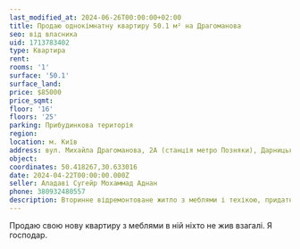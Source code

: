 ```yaml
---
last_modified_at: 2024-06-26T00:00:00+02:00
title: Продаю однокімнатну квартиру 50.1 м² на Драгоманова
seo: від власника
uid: 1713783402
type: Квартира
rent:
rooms: '1'
surface: '50.1'
surface_land:
price: $85000
price_sqmt:
floor: '16'
floors: '25'
parking: Прибудинкова територія
region:
location: м. Київ
address: вул. Михайла Драгоманова, 2А (станція метро Позняки), Дарницький район
object:
coordinates: 50.418267,30.633016
date: 2024-04-22T00:00:00.000Z
seller: Аладаві Сугейр Мохаммад Аднан
phone: 380932480557
description: Вторинне відремонтоване житло з меблями і техікою, придатне і готова для проживання
---
```


Продаю свою нову квартиру з меблями в ній ніхто не жив взагалі. Я господар.
